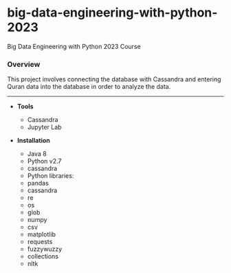 # big-data-engineering-with-python-2023
Big Data Engineering with Python 2023 Course


### Overview
This project involves connecting the database with Cassandra and entering Quran data into the database in order to analyze the data.

-----

* **Tools**
    * Cassandra
    * Jupyter Lab

* **Installation**
    * Java 8
    * Python v2.7
    * cassandra
    * Python libraries:
    * pandas
    * cassandra
    * re
    * os
    * glob
    * numpy
    * csv
    * matplotlib
    * requests
    * fuzzywuzzy
    * collections
    * nltk